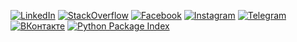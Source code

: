 [![LinkedIn](https://img.shields.io/badge/-LinkedIn-blue?logo=linkedin)](https://www.linkedin.com/in/eigenein/)
[![StackOverflow](https://img.shields.io/badge/-StackOverflow-black?logo=stackoverflow)](https://stackoverflow.com/users/359730/eigenein)
[![Facebook](https://img.shields.io/badge/-Facebook-white?logo=facebook)](https://www.facebook.com/eigenein/)
[![Instagram](https://img.shields.io/badge/-Instagram-white?logo=instagram)](https://www.instagram.com/eigenein/)
[![Telegram](https://img.shields.io/badge/-Telegram-white?logo=telegram)](https://t.me/eigenein/)
[![ВКонтакте](https://img.shields.io/badge/-ВКонтакте-white?logo=vk)](https://vk.com/eigenein)
[![Python Package Index](https://img.shields.io/badge/-PyPI-yellow?logo=pypi)](https://pypi.org/user/eigenein/)
